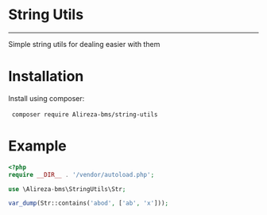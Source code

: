 # String Utils

---

Simple string utils for dealing easier with them

# Installation

Install using composer:

‌```
composer require Alireza-bms/string-utils
‌```

# Example

```php
<?php
require __DIR__ . '/vendor/autoload.php';

use \Alireza-bms\StringUtils\Str;

var_dump(Str::contains('abod', ['ab', 'x']));
```
